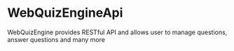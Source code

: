 # WebQuizEngineApi
WebQuizEngine provides RESTful API and allows user to manage questions, answer questions and many more
